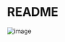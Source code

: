 # README
![image](https://user-images.githubusercontent.com/61572370/183607164-5bd32eaf-58bb-42ff-9a4a-bd39cc10a172.png)
